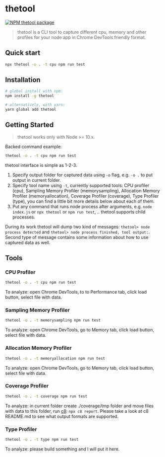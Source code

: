 # thetool

<!-- [START badges] -->
[![NPM thetool package](https://img.shields.io/npm/v/thetool.svg)](https://npmjs.org/package/thetool)
<!-- [END badges] -->

> thetool is a CLI tool to capture different cpu, memory and other profiles for your node app in Chrome DevTools friendly format.

## Quick start
```bash
npx thetool -o . -t cpu npm run test
```

## Installation

```bash
# global install with npm:
npm install -g thetool

# alternatively, with yarn:
yarn global add thetool
```

## Getting Started

> thetool works only with Node >= 10.x.

Backed command example:
```bash
thetool -o . -t cpu npm run test
```

thetool interface is simple as 1-2-3.
1. Specify output folder for captured data using `-o` flag, e.g. `-o .` to put output in current folder.
2. Specify tool name using `-t`, currently supported tools: CPU profiler (cpu), Sampling Memory Profiler (memorysampling), Allocation Memory Profiler (memoryallocation), Coverage Profiler (coverage), Type Profiler (type), you can find a little bit more details below about each of them.
3. Put any command that runs node process after arguments, e.g. `node index.js` or `npx thetool` or `npm run test`, .. thetool supports child processes.

During its work thetool will dump two kind of messages: `thetool> node process detected` and `thetool> node process finished, tool output:`. Second type of message contains some information about how to use captured data as well.

## Tools

### CPU Profiler

```bash
thetool -o . -t cpu npm run test
```

To analyze: open Chrome DevTools, to to Performance tab, click load button, select file with data.

### Sampling Memory Profiler

```bash
thetool -o . -t memorysampling npm run test
```

To analyze: open Chrome DevTools, go to Memory tab, click load button, select file with data.

### Allocation Memory Profiler

```bash
thetool -o . -t memoryallocation npm run test
```

To analyze: open Chrome DevTools, go to Memory tab, click load button, select file with data.

### Coverage Profiler

```bash
thetool -o . -t coverage npm run test
```

To analyze: in current folder create ./coverage/tmp folder and move files with data to this folder, run [c8](https://www.npmjs.com/package/c8): `npx c8 report`. Please take a look at c8 README.md to see what output formats are supported.

### Type Profiler

```bash
thetool -o . -t type npm run test
```

To analyze: please build something and I will put it here.
